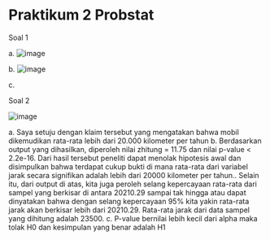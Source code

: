 # Praktikum 2 Probstat

Soal 1

a. ![image](https://user-images.githubusercontent.com/90826711/170870067-a8d61e9c-433e-4103-9b85-9c4401d5c63e.png)

b. ![image](https://user-images.githubusercontent.com/90826711/170870144-80e15884-736d-4408-a735-433aef6a083d.png)

c.

Soal 2

![image](https://user-images.githubusercontent.com/90826711/170870243-5b37e9f3-1b18-4425-a6ee-084f2cc6681d.png)

a. Saya setuju dengan klaim tersebut yang mengatakan bahwa mobil dikemudikan rata-rata lebih dari 20.000 kilometer per tahun
b. Berdasarkan output yang dihasilkan, diperoleh nilai zhitung = 11.75 dan nilai p-value < 2.2e-16. Dari hasil tersebut peneliti dapat menolak hipotesis awal dan disimpulkan bahwa terdapat cukup
bukti di mana rata-rata dari variabel jarak secara signifikan adalah lebih dari 20000 kilometer per tahun.. Selain itu, dari output di atas, kita juga peroleh selang kepercayaan rata-rata dari sampel yang berkisar di antara 20210.29 sampai tak hingga atau dapat dinyatakan bahwa dengan selang kepercayaan 95% kita yakin rata-rata jarak akan berkisar lebih dari 20210.29.
Rata-rata jarak dari data sampel yang dihitung adalah 23500.
c. P-value bernilai lebih kecil dari alpha maka tolak H0 dan kesimpulan yang benar adalah H1
